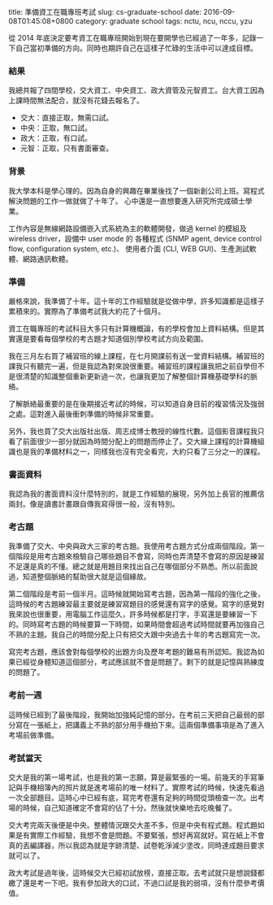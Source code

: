 title: 準備資工在職專班考試
slug: cs-graduate-school
date: 2016-09-08T01:45:08+0800
category: graduate school
tags: nctu, ncu, nccu, yzu

從 2014 年底決定要考資工在職專班開始到現在要開學也已經過了一年多，記錄一下自己當初準備的方向。同時也期許自己在這樣子忙碌的生活中可以達成目標。

### 結果

我總共報了四間學校，交大資工、中央資工、政大資管及元智資工。台大資工因為上課時間無法配合，就沒有花錢去報名了。

* 交大：直接正取，無需口試。
* 中央：正取，無口試。
* 政大：正取，有口試。
* 元智：正取，只有書面審查。

### 背景

我大學本科是學心理的。因為自身的興趣在畢業後找了一個新創公司上班。寫程式解決問題的工作一做就做了十年了。 心中還是一直想要進入研究所完成碩士學業。

工作內容是無線網路設備嵌入式系統為主的軟體開發，做過 kernel 的模組及 wireless driver，設備中 user mode 的 各種程式 (SNMP agent, device control flow, configuration system, etc.)、 使用者介面 (CLI, WEB GUI)、生產測試軟體、網路通訊軟體。

### 準備

嚴格來說，我準備了十年。這十年的工作經驗就是從做中學，許多知識都是這樣子累積來的。實際為了準備考試我大約花了十個月。

資工在職專班的考試科目大多只有計算機概論，有的學校會加上資料結構。但是其實還是要看每個學校的考古題才知道個別學校考試方向及範圍。

我在三月左右買了補習班的線上課程，在七月開課前有送一堂資料結構。補習班的課我只有聽完一遍，但是我認為對來說很重要。補習班的課程讓我把之前自學但不是很清楚的知識整個重新更新過一次，也讓我更加了解整個計算機基礎學科的脈絡。

了解脈絡最重要的是在後期接近考試的時候，可以知道自身目前的複習情況及強弱之處。這對進入最後衝刺準備的時候非常重要。

另外，我也買了交大出版社出版、周志成博士教授的線性代數。這個影音課程我只看了前面很少一部分就因為時間分配上的問題而停止了。交大線上課程的計算機組識也是我的準備材料之一，同樣我也沒有完全看完，大約只看了三分之一的課程。

### 書面資料

我認為我的書面資料沒什麼特別的，就是工作經驗的展現，另外加上長官的推薦信兩封。像是讀書計畫跟自傳我寫得很一般，沒有特別。

### 考古題

我準備了交大、中央與政大三家的考古題。我使用考古題方式分成兩個階段。第一個階段是用考古題來檢驗自己哪些題目不會寫，同時也弄清楚不會寫的原因是練習不足還是真的不懂。總之就是用題目來找出自己在哪個部分不熟悉。所以前面說過，知道整個脈絡的幫助很大就是這個緣故。

第二個階段是考前一個半月。這時候就開始寫考古題，因為第一階段的強化之後，這時候的考古題練習最主要就是練習寫題目的感覺還有寫字的感覺。寫字的感覺對我來說也很重要，用電腦工作這麼久，許多時候都是打字，手寫還是要練習一下的。同時寫考古題的時候要算一下時間，如果時間會超過考試時間就要再加強自己不熟的主題。我自己的時間分配上只有把交大跟中央過去十年的考古題寫完一次。

寫完考古題，應該會對每個學校的出題方向及歷年考題的難易有所認知。我認為如果已經從身體知道這個部分，考試應該就不會是問題了。剩下的就是記憶與熟練度的問題了。

### 考前一週

這時候已經到了最後階段，我開始加強純記憶的部分。在考前三天把自己最弱的部分寫在一張紙上，把講義上不熟的部分用手機拍下來。這兩個準備事項是為了進入考場前做準備。

### 考試當天

交大是我的第一場考試，也是我的第一志願，算是最緊張的一場。前幾天的手寫筆記與手機相簿內的照片就是進考場前的唯一材料了。實際考試的時候，快速先看過一次全部題目。這時心中已經有底，寫完考卷還有足夠的時間從頭檢查一次。出考場的時候，自己知道確定不會寫的佔了十分。然後就快樂地去吃晚餐了。

交大考完兩天後便是中央。整體情況跟交大差不多，但是中央有程式題。程式題如果是有實際工作經驗，我想不會是問題。不要緊張，想好再寫就好。寫在紙上不會真的丟編譯器，所以我認為就是字跡清楚、試卷乾淨減少塗改，同時達成題目要求就可以了。

政大考試是過年後，這時候交大已經初試放榜，直接正取。去考試就只是想說錢都繳了還是考一下吧。我有參加政大的口試，不過口試是我的弱項，沒有什麼參考價值。

